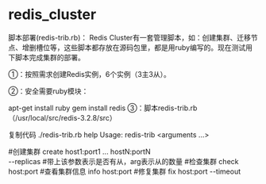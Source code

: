 # redis_cluster
脚本部署(redis-trib.rb)：
Redis Cluster有一套管理脚本，如：创建集群、迁移节点、增删槽位等，这些脚本都存放在源码包里，都是用ruby编写的。现在测试用下脚本完成集群的部署。

①：按照需求创建Redis实例，6个实例（3主3从）。

②：安全需要ruby模块：

apt-get install ruby
gem install redis
③：脚本redis-trib.rb（/usr/local/src/redis-3.2.8/src）

复制代码
./redis-trib.rb help
Usage: redis-trib <command> <options> <arguments ...>

#创建集群
create          host1:port1 ... hostN:portN  
                  --replicas <arg> #带上该参数表示是否有从，arg表示从的数量
#检查集群
check           host:port
#查看集群信息
info            host:port
#修复集群
fix             host:port
                  --timeout <arg>
